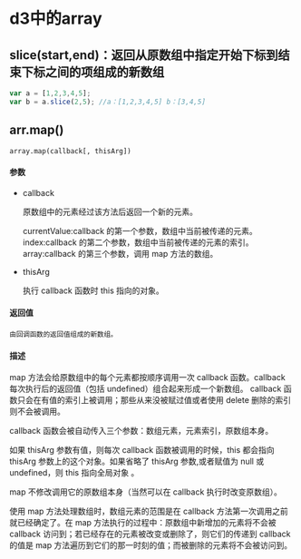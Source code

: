 # d3中的array

## slice(start,end)：返回从原数组中指定开始下标到结束下标之间的项组成的新数组

```javascript
var a = [1,2,3,4,5];
var b = a.slice(2,5); //a：[1,2,3,4,5] b：[3,4,5]
```

## arr.map()

    array.map(callback[, thisArg])

#### 参数
* callback

    原数组中的元素经过该方法后返回一个新的元素。

    currentValue:callback 的第一个参数，数组中当前被传递的元素。
    index:callback 的第二个参数，数组中当前被传递的元素的索引。
    array:callback 的第三个参数，调用 map 方法的数组。

* thisArg

    执行 callback 函数时 this 指向的对象。

#### 返回值

    由回调函数的返回值组成的新数组。

#### 描述

map 方法会给原数组中的每个元素都按顺序调用一次 callback 函数。callback 每次执行后的返回值（包括 undefined）组合起来形成一个新数组。 callback 函数只会在有值的索引上被调用；那些从来没被赋过值或者使用 delete 删除的索引则不会被调用。

callback 函数会被自动传入三个参数：数组元素，元素索引，原数组本身。

如果 thisArg 参数有值，则每次 callback 函数被调用的时候，this 都会指向 thisArg 参数上的这个对象。如果省略了 thisArg 参数,或者赋值为 null 或 undefined，则 this 指向全局对象 。

map 不修改调用它的原数组本身（当然可以在 callback 执行时改变原数组）。

使用 map 方法处理数组时，数组元素的范围是在 callback 方法第一次调用之前就已经确定了。在 map 方法执行的过程中：原数组中新增加的元素将不会被 callback 访问到；若已经存在的元素被改变或删除了，则它们的传递到 callback 的值是 map 方法遍历到它们的那一时刻的值；而被删除的元素将不会被访问到。